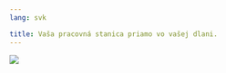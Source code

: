 ```yaml
---
lang: svk

title: Vaša pracovná stanica priamo vo vašej dlani.
---
```


<img src="Images/earth.png" />




